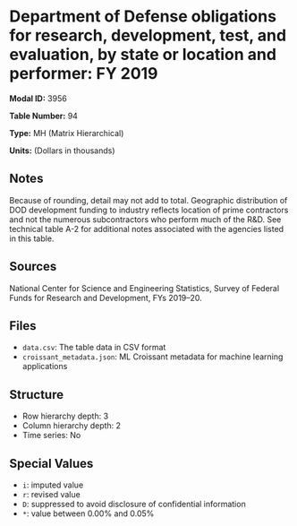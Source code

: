 # Department of Defense obligations for research, development, test, and evaluation, by state or location and performer: FY 2019

**Modal ID:** 3956

**Table Number:** 94

**Type:** MH (Matrix Hierarchical)

**Units:** (Dollars in thousands)

## Notes

Because of rounding, detail may not add to total. Geographic distribution of DOD development funding to industry reflects location of prime contractors and not the numerous subcontractors who perform much of the R&D. See technical table A-2 for additional notes associated with the agencies listed in this table.

## Sources

National Center for Science and Engineering Statistics, Survey of Federal Funds for Research and Development, FYs 2019–20.

## Files

- `data.csv`: The table data in CSV format
- `croissant_metadata.json`: ML Croissant metadata for machine learning applications

## Structure

- Row hierarchy depth: 3
- Column hierarchy depth: 2
- Time series: No

## Special Values

- `i`: imputed value
- `r`: revised value
- `D`: suppressed to avoid disclosure of confidential information
- `*`: value between 0.00% and 0.05%
